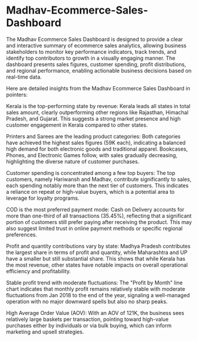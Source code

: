 # Madhav-Ecommerce-Sales-Dashboard
The Madhav Ecommerce Sales Dashboard is designed to provide a clear and interactive summary of ecommerce sales analytics, allowing business stakeholders to monitor key performance indicators, track trends, and identify top contributors to growth in a visually engaging manner. The dashboard presents sales figures, customer spending, profit distributions, and regional performance, enabling actionable business decisions based on real-time data.

Here are detailed insights from the Madhav Ecommerce Sales Dashboard in pointers:

Kerala is the top-performing state by revenue: Kerala leads all states in total sales amount, clearly outperforming other regions like Rajasthan, Himachal Pradesh, and Gujarat. This suggests a strong market presence and high customer engagement in Kerala compared to other states.

Printers and Sarees are the leading product categories: Both categories have achieved the highest sales figures (59K each), indicating a balanced high demand for both electronic goods and traditional apparel. Bookcases, Phones, and Electronic Games follow, with sales gradually decreasing, highlighting the diverse nature of customer purchases.

Customer spending is concentrated among a few top buyers: The top customers, namely Hariwansh and Madhav, contribute significantly to sales, each spending notably more than the next tier of customers. This indicates a reliance on repeat or high-value buyers, which is a potential area to leverage for loyalty programs.

COD is the most preferred payment mode: Cash on Delivery accounts for more than one-third of all transactions (35.45%), reflecting that a significant portion of customers still prefer paying after receiving the product. This may also suggest limited trust in online payment methods or specific regional preferences.

Profit and quantity contributions vary by state: Madhya Pradesh contributes the largest share in terms of profit and quantity, while Maharashtra and UP have a smaller but still substantial share. This shows that while Kerala has the most revenue, other states have notable impacts on overall operational efficiency and profitability.

Stable profit trend with moderate fluctuations: The "Profit by Month" line chart indicates that monthly profit remains relatively stable with moderate fluctuations from Jan 2018 to the end of the year, signaling a well-managed operation with no major downward spells but also no sharp peaks.

High Average Order Value (AOV): With an AOV of 121K, the business sees relatively large baskets per transaction, pointing toward high-value purchases either by individuals or via bulk buying, which can inform marketing and upsell strategies.
